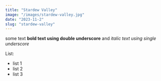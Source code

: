 ```yaml
---
title: "Stardew Valley"
image: "/images/stardew-valley.jpg"
date: "2023-11-2"
slug: "stardew-valley"
---
```

some text __bold text using double underscore__ and _italic text using single underscore_

List:
* list 1
* list 2
* list 3

